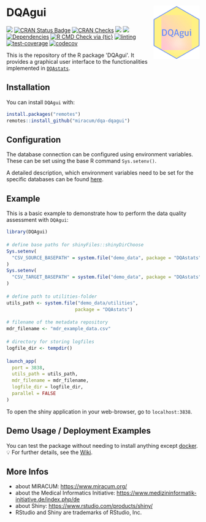 # DQAgui <img src="man/figures/logo.png" align="right" width="120" />

<!-- badges: start -->
[![](https://img.shields.io/badge/doi-10.1186/s12911--022--01961--z-yellow.svg)](https://doi.org/10.1186/s12911-022-01961-z)
[![CRAN Status Badge](https://www.r-pkg.org/badges/version-ago/DQAgui)](https://cran.r-project.org/package=DQAgui)
[![CRAN Checks](https://badges.cranchecks.info/worst/DQAgui.svg)](https://cran.r-project.org/web/checks/check_results_DQAgui.html)
[![](http://cranlogs.r-pkg.org/badges/grand-total/DQAgui?color=blue)](https://cran.r-project.org/package=DQAgui)
[![](http://cranlogs.r-pkg.org/badges/last-month/DQAgui?color=blue)](https://cran.r-project.org/package=DQAgui)
[![Dependencies](https://tinyverse.netlify.com/badge/DQAgui)](https://cran.r-project.org/package=DQAgui)
[![R CMD Check via {tic}](https://github.com/miracum/dqa-dqagui/workflows/R%20CMD%20Check%20via%20{tic}/badge.svg?branch=master)](https://github.com/miracum/dqa-dqagui/actions)
[![linting](https://github.com/miracum/dqa-dqagui/workflows/lint/badge.svg?branch=master)](https://github.com/miracum/dqa-dqagui/actions)
[![test-coverage](https://github.com/miracum/dqa-dqagui/workflows/test-coverage/badge.svg?branch=master)](https://github.com/miracum/dqa-dqagui/actions)
[![codecov](https://codecov.io/gh/miracum/dqa-dqagui/branch/master/graph/badge.svg)](https://app.codecov.io/gh/miracum/dqa-dqagui)
<!-- badges: end -->

This is the repository of the R package 'DQAgui'. It provides a graphical user interface to the functionalities implemented in [`DQAstats`](https://github.com/miracum/dqa-dqastats).

## Installation

You can install `DQAgui` with:

``` r
install.packages("remotes")
remotes::install_github("miracum/dqa-dqagui")
```

## Configuration

The database connection can be configured using environment variables. These can be set using the base R command `Sys.setenv()`.

A detailed description, which environment variables need to be set for the specific databases can be found [here](https://github.com/miracum/misc-dizutils#db_connection).

## Example

This is a basic example to demonstrate how to perform the data quality assessment with `DQAgui`:

```r
library(DQAgui)

# define base paths for shinyFiles::shinyDirChoose
Sys.setenv(
  "CSV_SOURCE_BASEPATH" = system.file("demo_data", package = "DQAstats")
)
Sys.setenv(
  "CSV_TARGET_BASEPATH" = system.file("demo_data", package = "DQAstats")
)

# define path to utilities-folder
utils_path <- system.file("demo_data/utilities",
                         package = "DQAstats")

# filename of the metadata repository
mdr_filename <- "mdr_example_data.csv"

# directory for storing logfiles
logfile_dir <- tempdir()

launch_app(
  port = 3838,
  utils_path = utils_path,
  mdr_filename = mdr_filename,
  logfile_dir = logfile_dir,
  parallel = FALSE
)
```

To open the shiny application in your web-browser, go to `localhost:3838`.

## Demo Usage / Deployment Examples

You can test the package without needing to install anything except [docker](https://docs.docker.com/get-docker/).
:bulb: For further details, see the [Wiki](https://github.com/miracum/dqa-dqastats/wiki/Deployment#dqagui-browser-based-gui-version-of-the-dqa-tool).

## More Infos

- about MIRACUM: <https://www.miracum.org/>
- about the Medical Informatics Initiative: <https://www.medizininformatik-initiative.de/index.php/de>
- about Shiny: <https://www.rstudio.com/products/shiny/>
- RStudio and Shiny are trademarks of RStudio, Inc.
